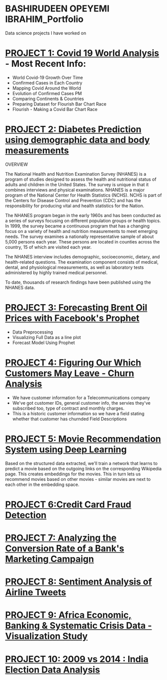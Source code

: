 # BASHIRUDEEN OPEYEMI IBRAHIM_Portfolio
Data science projects I have worked on



# [PROJECT 1: Covid 19 World Analysis](https://github.com/boiBASH/MY-PROJECTS/blob/main/Covid19_Data_Analytics.ipynb) - Most Recent Info:
* World Covid-19 Growth Over Time
* Confirmed Cases in Each Country
* Mapping Covid Around the World
* Evolution of Confirmed Cases PM
* Comparing Continents & Countries
* Preparing Dataset for Flourish Bar Chart Race
* Flourish - Making a Covid Bar Chart Race 

# [PROJECT 2: Diabetes Prediction using demographic data and body measurements](https://github.com/boiBASH/MY-PROJECTS/blob/main/Healthcare_Analytics_Diabeties_data.ipynb)
OVERVIEW

The National Health and Nutrition Examination Survey (NHANES) is a program of studies designed to assess the health and nutritional status of adults and children in the United States. The survey is unique in that it combines interviews and physical examinations. NHANES is a major program of the National Center for Health Statistics (NCHS). NCHS is part of the Centers for Disease Control and Prevention (CDC) and has the responsibility for producing vital and health statistics for the Nation.

The NHANES program began in the early 1960s and has been conducted as a series of surveys focusing on different population groups or health topics. In 1999, the survey became a continuous program that has a changing focus on a variety of health and nutrition measurements to meet emerging needs. The survey examines a nationally representative sample of about 5,000 persons each year. These persons are located in counties across the country, 15 of which are visited each year.

The NHANES interview includes demographic, socioeconomic, dietary, and health-related questions. The examination component consists of medical, dental, and physiological measurements, as well as laboratory tests administered by highly trained medical personnel.

To date, thousands of research findings have been published using the NHANES data.

# [PROJECT 3: Forecasting Brent Oil Prices with Facebook's Prophet](https://github.com/boiBASH/MY-PROJECTS/blob/main/Forecasting_Brent_Oil_Prices.ipynb)
* Data Preprocessing
* Visualizing Full Data as a line plot
* Forecast Model Using Prophet


# [PROJECT 4: Figuring Our Which Customers May Leave - Churn Analysis](https://github.com/boiBASH/MY-PROJECTS/blob/main/Figuring_Our_Which_Customers_May_Leave_Churn.ipynb)
* We have customer information for a Telecommunications company
* We've got customer IDs, general customer info, the servies they've subscribed too, type of contract and monthly charges.
* This is a historic customer information so we have a field stating whether that customer has churnded Field Descriptions


# [PROJECT 5: Movie Recommendation System using Deep Learning](https://github.com/boiBASH/MY-PROJECTS/blob/main/Deep_Learning_Recommendation_Engine.ipynb)
Based on the structured data extracted, we'll train a network that learns to predict a movie based on the outgoing links on the corresponding Wikipedia page. This creates embeddings for the movies. This in turn lets us recommend movies based on other movies - similar movies are next to each other in the embedding space.

# [PROJECT 6:Credit Card Fraud Detection](https://github.com/boiBASH/MY-PROJECTS/blob/main/Credit_card_Fraud_Detection.ipynb)

# [PROJECT 7: Analyzing the Conversion Rate of a Bank's Marketing Campaign](https://github.com/boiBASH/MY-PROJECTS/blob/main/Analyzing_Conversion_Rates_of_Marketing_Campaigns_Data_Exploration.ipynb)
# [PROJECT 8: Sentiment Analysis of Airline Tweets](https://github.com/boiBASH/MY-PROJECTS/blob/main/Airline_Tweets_Sentiment_Analysis.ipynb)
# [PROJECT 9: Africa Economic, Banking & Systematic Crisis Data - Visualization Study](https://github.com/boiBASH/MY-PROJECTS/blob/main/Africa_Economic%2C_Banking___Systematic_Crisis_Data.ipynb)

# [PROJECT 10: 2009 vs 2014 : India Election Data Analysis](https://github.com/boiBASH/MY-PROJECTS/blob/main/2009_vs_2014_Indian_Election_Data_Analysis.ipynb)
